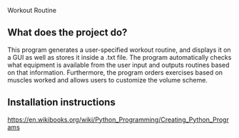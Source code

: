 Workout Routine

What does the project do?
-------------------------
This program generates a user-specified workout routine, and displays it on a GUI as well as stores it inside a .txt file. The program automatically checks what equipment is available from the user input and outputs routines based on that information. Furthermore, the program orders exercises based on muscles worked and allows users to customize the volume scheme.

Installation instructions
-------------------------
https://en.wikibooks.org/wiki/Python_Programming/Creating_Python_Programs

